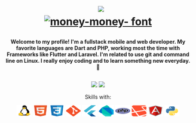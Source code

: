 <img align="right"
src="https://github.com/fajusto/fajusto/blob/master/%E2%80%94Pngtree%E2%80%94computer%20programmer%20s%20career_4590116.png" width="50%"/>

<h1>
   <p align="center">
      <a href="https://fontmeme.com/fonts/money-money-font/"><img src="https://fontmeme.com/permalink/210628/759560057d4da9c6fe95ba52746747e8.png" alt="money-money-  font" border="0"></a>
   </p>
</h1>
   
<h4 align="center"> 
  Welcome to my profile! I'm a fullstack mobile and web developer. My favorite languages are Dart and PHP, working most the time with Frameworks like Flutter and Laravel. I'm related to use git and command line on Linux. I really enjoy coding and to learn something new everyday. 🚀
</h4>

##

<p align="center">
   <a href="https://www.linkedin.com/in/fabricio-justo/" target="_blank"><img src="https://img.shields.io/badge/-LinkedIn-%230077B5?style=for-the-badge&logo=linkedin&logoColor=white" target="_blank"></a>
   <!--<a href="https://instagram.com/fajusto" target="_blank"><img src="https://img.shields.io/badge/-Instagram-005dff?style=for-the-badge&logo=instagram&logoColor=white" target="_blank"></a> -->
   <a href="mailto:fabriciosjjb@gmail.com" target="_blank"><img src="https://img.shields.io/badge/-gmail-ffffff?style=for-the-badge&logo=gmail&logoColor=red" target="_blank"></a>
</p>

<p align="center">Skills with:</p>

<p align="center">
   <img align="center" alt="linux" height="30" width="40" src="https://raw.githubusercontent.com/devicons/devicon/master/icons/linux/linux-original.svg">
  <!-- HTML Icon -->
  <img align="center" alt="html5" height="30" width="40" src="https://raw.githubusercontent.com/devicons/devicon/master/icons/html5/html5-original.svg">
  <!-- CSS Icon -->
  <img align="center" alt="css3" height="30" width="40" src="https://raw.githubusercontent.com/devicons/devicon/master/icons/css3/css3-original.svg">
  <!-- Git Icon -->
  <img align="center" alt="git" height="30" width="40" src="https://raw.githubusercontent.com/devicons/devicon/master/icons/git/git-original.svg">
  <img align="center" alt="flitter" height="30" width="40" src="https://raw.githubusercontent.com/devicons/devicon/master/icons/flutter/flutter-original.svg">
  <img align="center" alt="dart" height="30" width="40" src="https://raw.githubusercontent.com/devicons/devicon/master/icons/dart/dart-original.svg">
  <img align="center" alt="php" height="30" width="40" src="https://raw.githubusercontent.com/devicons/devicon/master/icons/php/php-original.svg">
  <img align="center" alt="laravel" height="30" width="40" src="https://raw.githubusercontent.com/devicons/devicon/master/icons/laravel/laravel-plain.svg">
   <img align="center" alt="angular" height="30" width="40" src="https://raw.githubusercontent.com/devicons/devicon/master/icons/angularjs/angularjs-original.svg">
  <img align="center" alt="python" height="30" width="40" src="https://raw.githubusercontent.com/devicons/devicon/master/icons/python/python-original.svg">
</p>

<!--
<table align="left">
  <row>
    <td>
     
      <img height='172' src='https://github-readme-stats.vercel.app/api/top-langs/?username=fajusto&layout=compact&theme=gotham'>
    </td>
    <td>
      <img height='172' src='https://github-readme-stats.vercel.app/api?username=fajusto&theme=gotham&show_icons=true'>
    </td>
  </row>
</table> 
-->

<!-- ![Snake animation](https://github.com/fajusto/fajusto/blob/output/github-contribution-grid-snake.svg) -->
